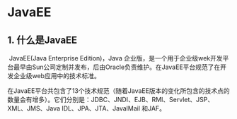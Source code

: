 # JavaEE

## 1. 什么是JavaEE

​	JavaEE(Java Enterprise Edition)，Java 企业版，是一个用于企业级wek开发平台最早由Sun公司定制并发布，后由Oracle负责维护。在JavaEE平台规范了在开发企业级web应用中的技术标准。

​	在JavaEE平台共包含了13个技术规范（随着JavaEE版本的变化所包含的技术点的数量会有增多）。它们分别是：JDBC、JNDI、EJB、RMI、Servlet、JSP、XML、JMS、Java IDL、JPA、JTA、JavalMail 和JAF。